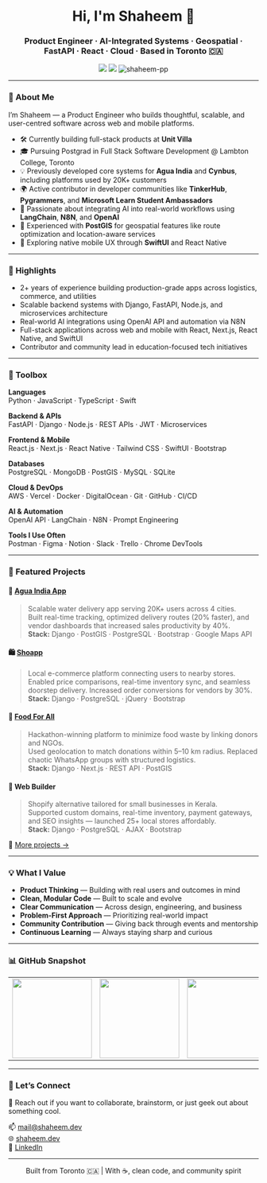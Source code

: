 <h1 align="center">Hi, I'm Shaheem 👋</h1>
<h3 align="center">Product Engineer · AI-Integrated Systems · Geospatial · FastAPI · React · Cloud · Based in Toronto 🇨🇦</h3>

<p align="center">
  <a href="https://www.linkedin.com/in/shaheem-pp/"><img src="https://img.shields.io/badge/LinkedIn-Shaheem%20PP-blue?style=flat-square"></a>
  <a href="https://shaheem.dev"><img src="https://img.shields.io/badge/Portfolio-shaheem.dev-0ea5e9?style=flat-square"></a>
  <img src="https://komarev.com/ghpvc/?username=shaheem-pp&label=Profile%20views&color=0e75b6&style=flat-square" alt="shaheem-pp" />
</p>

---

### 👋 About Me

I’m Shaheem — a Product Engineer who builds thoughtful, scalable, and user-centred software across web and mobile platforms.

- 🛠 Currently building full-stack products at **Unit Villa**
- 🎓 Pursuing Postgrad in Full Stack Software Development @ Lambton College, Toronto
- 💡 Previously developed core systems for **Agua India** and **Cynbus**, including platforms used by 20K+ customers
- 🌍 Active contributor in developer communities like **TinkerHub**, **Pygrammers**, and **Microsoft Learn Student Ambassadors**
- 🤖 Passionate about integrating AI into real-world workflows using **LangChain**, **N8N**, and **OpenAI**
- 📍 Experienced with **PostGIS** for geospatial features like route optimization and location-aware services
- 📱 Exploring native mobile UX through **SwiftUI** and React Native

---

### 🌟 Highlights

- 2+ years of experience building production-grade apps across logistics, commerce, and utilities
- Scalable backend systems with Django, FastAPI, Node.js, and microservices architecture
- Real-world AI integrations using OpenAI API and automation via N8N
- Full-stack applications across web and mobile with React, Next.js, React Native, and SwiftUI
- Contributor and community lead in education-focused tech initiatives

---

### 🔧 Toolbox

**Languages**  
Python · JavaScript · TypeScript · Swift

**Backend & APIs**  
FastAPI · Django · Node.js · REST APIs · JWT · Microservices

**Frontend & Mobile**  
React.js · Next.js · React Native · Tailwind CSS · SwiftUI · Bootstrap

**Databases**  
PostgreSQL · MongoDB · PostGIS · MySQL · SQLite

**Cloud & DevOps**  
AWS · Vercel · Docker · DigitalOcean · Git · GitHub · CI/CD

**AI & Automation**  
OpenAI API · LangChain · N8N · Prompt Engineering

**Tools I Use Often**  
Postman · Figma · Notion · Slack · Trello · Chrome DevTools

---

### 🚀 Featured Projects

#### 🌊 [Agua India App](https://apps.apple.com/in/app/agua-india/id1503679371)
> Scalable water delivery app serving 20K+ users across 4 cities.  
> Built real-time tracking, optimized delivery routes (20% faster), and vendor dashboards that increased sales productivity by 40%.  
**Stack:** Django · PostGIS · PostgreSQL · Bootstrap · Google Maps API

#### 🛍 [Shoapp](https://apps.apple.com/ca/app/sho-app-shopping-app/id6450304129)
> Local e-commerce platform connecting users to nearby stores.  
> Enabled price comparisons, real-time inventory sync, and seamless doorstep delivery. Increased order conversions for vendors by 30%.  
**Stack:** Django · PostgreSQL · jQuery · Bootstrap

#### 🥣 [Food For All](https://github.com/AkshayBenny/food-surplus-detection)
> Hackathon-winning platform to minimize food waste by linking donors and NGOs.  
> Used geolocation to match donations within 5–10 km radius. Replaced chaotic WhatsApp groups with structured logistics.  
**Stack:** Django · Next.js · REST API · PostGIS

#### 🧰 Web Builder
> Shopify alternative tailored for small businesses in Kerala.  
> Supported custom domains, real-time inventory, payment gateways, and SEO insights — launched 25+ local stores affordably.  
**Stack:** Django · PostgreSQL · AJAX · Bootstrap

🔗 [More projects →](https://shaheem.dev/projects)

---

### 💡 What I Value

- **Product Thinking** — Building with real users and outcomes in mind  
- **Clean, Modular Code** — Built to scale and evolve  
- **Clear Communication** — Across design, engineering, and business  
- **Problem-First Approach** — Prioritizing real-world impact  
- **Community Contribution** — Giving back through events and mentorship  
- **Continuous Learning** — Always staying sharp and curious

---

### 📊 GitHub Snapshot

<p align="center">
  <table>
    <tr>
      <td><img src="https://github-readme-stats.vercel.app/api?username=shaheem-pp&theme=dark&include_all_commits=true&count_private=true&hide_border=true" height="160" /></td>
      <td><img src="https://github-readme-stats.vercel.app/api/top-langs/?username=shaheem-pp&layout=compact&theme=dark&hide_border=true" height="160"/></td>
      <td><img src="https://github-readme-streak-stats.herokuapp.com?user=shaheem-pp&theme=dark&hide_border=true" height="160"/></td>
    </tr>
  </table>
</p>

---

### 🤝 Let’s Connect

💬 Reach out if you want to collaborate, brainstorm, or just geek out about something cool.

📫 mail@shaheem.dev  
🌐 [shaheem.dev](https://shaheem.dev)  
💼 [LinkedIn](https://www.linkedin.com/in/shaheem-pp)

---

<p align="center">
  Built from Toronto 🇨🇦 | With ☕, clean code, and community spirit
</p>
